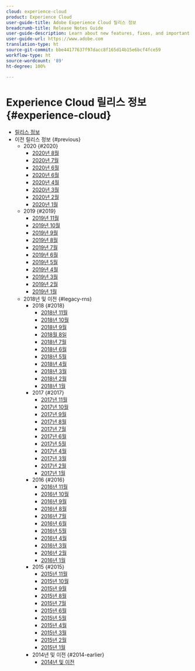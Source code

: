 ```yaml
---
cloud: experience-cloud
product: Experience Cloud
user-guide-title: Adobe Experience Cloud 릴리스 정보
breadcrumb-title: Release Notes Guide
user-guide-description: Learn about new features, fixes, and important notices in Adobe Experience Cloud.
user-guide-url: https://www.adobe.com
translation-type: ht
source-git-commit: bbe44177637f97dacc8f165d14b15e6bcf4fce59
workflow-type: ht
source-wordcount: '89'
ht-degree: 100%

---
```



# Experience Cloud 릴리스 정보 {#experience-cloud}

+ [릴리스 정보](current.md)
+ 이전 릴리스 정보 {#previous}
   + 2020 {#2020}
      + [2020년 8월](c-legacy-releases/2020/08132020.md)
      + [2020년 7월](c-legacy-releases/2020/07162020.md)
      + [2020년 6월](c-legacy-releases/2020/06182020.md)
      + [2020년 6월](c-legacy-releases/2020/05212020.md)
      + [2020년 4월](c-legacy-releases/2020/04162020.md)
      + [2020년 3월](c-legacy-releases/2020/03122020.md)
      + [2020년 2월](c-legacy-releases/2020/02202020.md)
      + [2020년 1월](c-legacy-releases/2020/01162020.md)
   + 2019 {#2019}
      + [2019년 11월](c-legacy-releases/2019/10312019.md)
      + [2019년 10월](c-legacy-releases/2019/10102019.md)
      + [2019년 9월](c-legacy-releases/2019/09122019.md)
      + [2019년 8월](c-legacy-releases/2019/08082019.md)
      + [2019년 7월](c-legacy-releases/2019/07182019.md)
      + [2019년 6월](c-legacy-releases/2019/06132019.md)
      + [2019년 5월](c-legacy-releases/2019/05092019.md)
      + [2019년 4월](c-legacy-releases/2019/04112019.md)
      + [2019년 3월](c-legacy-releases/2019/03072019.md)
      + [2019년 2월](c-legacy-releases/2019/02072019.md)
      + [2019년 1월](c-legacy-releases/2019/01172019.md)
   + 2018년 및 이전 {#legacy-rns}
      + 2018 {#2018}
         + [2018년 11월](c-legacy-releases/2018/11012018.md)
         + [2018년 10월](c-legacy-releases/2018/10112018.md)
         + [2018년 9월](c-legacy-releases/2018/09132018.md)
         + [2018월 8일](c-legacy-releases/2018/08092018.md)
         + [2018년 7월](c-legacy-releases/2018/07192018.md)
         + [2018년 6월](c-legacy-releases/2018/06142018.md)
         + [2018년 5월](c-legacy-releases/2018/05102018.md)
         + [2018년 4월](c-legacy-releases/2018/04122018.md)
         + [2018년 3월](c-legacy-releases/2018/03082018.md)
         + [2018년 2월](c-legacy-releases/2018/02082018.md)
         + [2018년 1월](c-legacy-releases/2018/01182018.md)
      + 2017 {#2017}
         + [2017년 11월](c-legacy-releases/2017/11092017.md)
         + [2017년 10월](c-legacy-releases/2017/10262017.md)
         + [2017년 9월](c-legacy-releases/2017/09212017.md)
         + [2017년 8월](c-legacy-releases/2017/08172017.md)
         + [2017년 7월](c-legacy-releases/2017/07202017.md)
         + [2017년 6월](c-legacy-releases/2017/06082017.md)
         + [2017년 5월](c-legacy-releases/2017/05182017.md)
         + [2017년 4월 ](c-legacy-releases/2017/04202017.md)
         + [2017년 3월](c-legacy-releases/2017/03092017.md)
         + [2017년 2월](c-legacy-releases/2017/02162017.md)
         + [2017년 1월](c-legacy-releases/2017/01192017.md)
      + 2016 {#2016}
         + [2016년 11월](c-legacy-releases/2016/11102016.md)
         + [2016년 10월](c-legacy-releases/2016/10202016.md)
         + [2016년 9월](c-legacy-releases/2016/09152016.md)
         + [2016년 8월](c-legacy-releases/2016/08182016.md)
         + [2016년 7월](c-legacy-releases/2016/07212016.md)
         + [2016년 6월](c-legacy-releases/2016/06162016.md)
         + [2016년 5월](c-legacy-releases/2016/05192016.md)
         + [2016년 4월 ](c-legacy-releases/2016/04212016.md)
         + [2016년 3월](c-legacy-releases/2016/03172016.md)
         + [2016년 2월](c-legacy-releases/2016/02182016.md)
         + [2016년 1월](c-legacy-releases/2016/01212016.md)
      + 2015 {#2015}
         + [2015년 11월](c-legacy-releases/2015/11052015.md)
         + [2015년 10월](c-legacy-releases/2015/10152015.md)
         + [2015년 9월](c-legacy-releases/2015/09172015.md)
         + [2015년 8월](c-legacy-releases/2015/08202015.md)
         + [2015년 7월](c-legacy-releases/2015/07162015.md)
         + [2015년 6월](c-legacy-releases/2015/06182015.md)
         + [2015년 5월](c-legacy-releases/2015/05212015.md)
         + [2015년 4월](c-legacy-releases/2015/04162015.md)
         + [2015년 3월](c-legacy-releases/2015/03192015.md)
         + [2015년 2월](c-legacy-releases/2015/02192015.md)
         + [2015년 1월](c-legacy-releases/2015/01152015.md)
      + 2014년 및 이전 {#2014-earlier}
         + [2014년 및 이전](c-legacy-releases/2014-earlier.md)